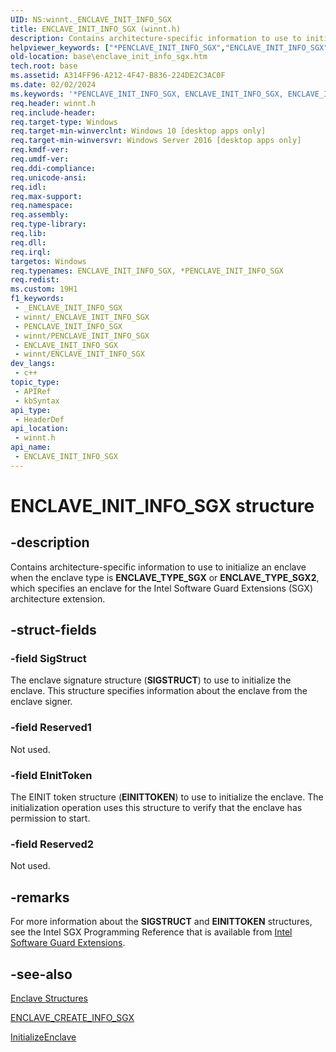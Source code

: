 ```yaml
---
UID: NS:winnt._ENCLAVE_INIT_INFO_SGX
title: ENCLAVE_INIT_INFO_SGX (winnt.h)
description: Contains architecture-specific information to use to initialize an enclave when the enclave type is ENCLAVE_TYPE_SGX, which specifies an enclave for the Intel Software Guard Extensions (SGX) architecture extension.
helpviewer_keywords: ["*PENCLAVE_INIT_INFO_SGX","ENCLAVE_INIT_INFO_SGX","ENCLAVE_INIT_INFO_SGX structure","PENCLAVE_INIT_INFO_SGX","PENCLAVE_INIT_INFO_SGX structure pointer","base.enclave_init_info_sgx","winnt/ENCLAVE_INIT_INFO_SGX","winnt/PENCLAVE_INIT_INFO_SGX"]
old-location: base\enclave_init_info_sgx.htm
tech.root: base
ms.assetid: A314FF96-A212-4F47-B836-224DE2C3AC0F
ms.date: 02/02/2024
ms.keywords: '*PENCLAVE_INIT_INFO_SGX, ENCLAVE_INIT_INFO_SGX, ENCLAVE_INIT_INFO_SGX structure, PENCLAVE_INIT_INFO_SGX, PENCLAVE_INIT_INFO_SGX structure pointer, base.enclave_init_info_sgx, winnt/ENCLAVE_INIT_INFO_SGX, winnt/PENCLAVE_INIT_INFO_SGX'
req.header: winnt.h
req.include-header: 
req.target-type: Windows
req.target-min-winverclnt: Windows 10 [desktop apps only]
req.target-min-winversvr: Windows Server 2016 [desktop apps only]
req.kmdf-ver: 
req.umdf-ver: 
req.ddi-compliance: 
req.unicode-ansi: 
req.idl: 
req.max-support: 
req.namespace: 
req.assembly: 
req.type-library: 
req.lib: 
req.dll: 
req.irql: 
targetos: Windows
req.typenames: ENCLAVE_INIT_INFO_SGX, *PENCLAVE_INIT_INFO_SGX
req.redist: 
ms.custom: 19H1
f1_keywords:
 - _ENCLAVE_INIT_INFO_SGX
 - winnt/_ENCLAVE_INIT_INFO_SGX
 - PENCLAVE_INIT_INFO_SGX
 - winnt/PENCLAVE_INIT_INFO_SGX
 - ENCLAVE_INIT_INFO_SGX
 - winnt/ENCLAVE_INIT_INFO_SGX
dev_langs:
 - c++
topic_type:
 - APIRef
 - kbSyntax
api_type:
 - HeaderDef
api_location:
 - winnt.h
api_name:
 - ENCLAVE_INIT_INFO_SGX
---
```


# ENCLAVE_INIT_INFO_SGX structure

## -description

Contains architecture-specific information to use to initialize an enclave when the enclave type is **ENCLAVE_TYPE_SGX** or **ENCLAVE_TYPE_SGX2**, which specifies an enclave for the Intel Software Guard Extensions (SGX) architecture extension.

## -struct-fields

### -field SigStruct

The enclave signature structure (**SIGSTRUCT**) to use  to initialize the enclave. This structure specifies information about the enclave from the enclave signer.

### -field Reserved1

Not used.

### -field EInitToken

The EINIT token structure (**EINITTOKEN**) to use  to initialize the enclave. The initialization operation uses this structure to verify that the enclave has permission to start.

### -field Reserved2

Not used.

## -remarks

For more information about the **SIGSTRUCT** and **EINITTOKEN** structures, see the Intel SGX Programming Reference that is available from [Intel Software Guard Extensions](https://software.intel.com/sgx).

## -see-also

[Enclave Structures](/windows/win32/trusted-execution/enclaves-structures)

[ENCLAVE_CREATE_INFO_SGX](ns-winnt-enclave_create_info_sgx.md)

[InitializeEnclave](/windows/win32/api/enclaveapi/nf-enclaveapi-initializeenclave)